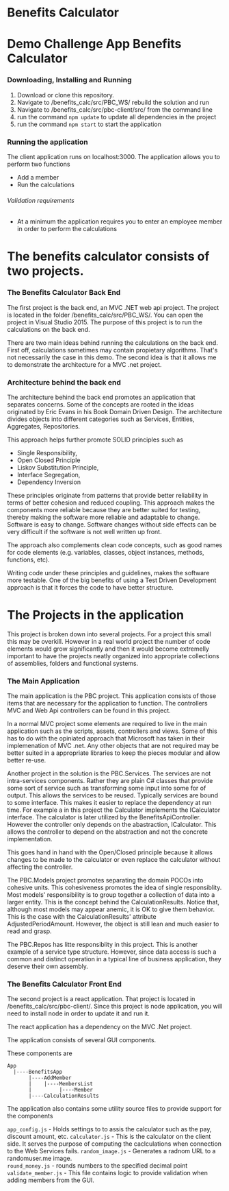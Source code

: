 # Benefits Calculator

# Demo Challenge App Benefits Calculator

### Downloading, Installing and Running

1. Download or clone this repository.
2. Navigate to /benefits_calc/src/PBC_WS/ rebuild the solution and run
3. Navigate to /benefits_calc/src/pbc-client/src/ from the command line
4. run the command `npm update` to update all dependencies in the project
5. run the command `npm start` to start the application

### Running the application

The client application runs on localhost:3000.
The application allows you to perform two functions
   * Add a member
   * Run the calculations

###### Validation requirements
   * At a minimum the application requires you to enter an employee member in order to
     perform the calculations


# The benefits calculator consists of two projects.

### The Benefits Calculator Back End

The first project is the back end, an MVC .NET web api project. The project
is located in the folder /benefits_calc/src/PBC_WS/.  You can open the project
in Visual Studio 2015. The purpose of this project is to run the calculations on
the back end.  

There are two main ideas behind running the calculations on the back end. First 
off, calculations sometimes may contain propietary algorithms.  That's not necessarily
the case in this demo. The second idea is that it allows me to demonstrate the
architecture for a MVC .net project.

### Architecture behind the back end

The architecture behind the back end promotes an application that separates concerns.
Some of the concepts are rooted in the ideas originated by Eric Evans in his Book
Domain Driven Design.  The architecture divides objects into different categories such
as Services, Entities, Aggregates, Repositories.

This approach helps further promote SOLID principles such as 

* Single Responsibility, 
* Open Closed Principle
* Liskov Substitution Principle,
* Interface Segregation,
* Dependency Inversion

These principles originate from patterns that provide better reliability in terms of better 
cohesion and reduced coupling.  This approach makes the components more reliable because
they are better suited for testing, thereby making the software more reliable and adaptable
to change. Software is easy to change.  Software changes without side effects can be 
very difficult if the software is not well written up front.

The approach also complements clean code concepts, such as good names for code elements 
(e.g. variables, classes, object instances, methods, functions, etc).

Writing code under these principles and guidelines, makes the software more testable.  One
of the big benefits of using a Test Driven Development approach is that it forces the code
to have better structure.

# The Projects in the application

This project is broken down into several projects.  For a project this small this may 
be overkill.  However in a real world project the number of code elements would grow
significantly and then it would become extremelly important to have the projects neatly
organized into appropriate collections of assemblies, folders and functional systems.

### The Main Application

The main application is the PBC project.  This application consists of those items
that are necessary for the application to function.  The controllers MVC and Web Api controllers
can be found in this project.

In a normal MVC project some elements are required to live in the main application such
as the scripts, assets, controllers and views.  Some of this has to do with the opiniated
approach that Microsoft has taken in their implemenation of MVC .net.  Any other objects
that are not required may be better suited in a appropriate libraries to keep the pieces
modular and allow better re-use.

Another project in the solution is the PBC.Services.  The services are not intra-services
components. Rather they are plain C# classes that provide some sort of service such as 
transforming some input into some for of output.  This allows the services to be reused.
Typically services are bound to some interface.  This makes it easier to replace the dependency
at run time.  For example a in this project the Calculator implements the ICalculator 
interface. The calculator is later utilized by the BenefitsApiController.  However the
controller only depends on the abastraction, ICalculator.  This allows the controller
to depend on the abstraction and not the concrete implementation.

This goes hand in hand with the Open/Closed principle because it allows changes to be made
to the calculator or even replace the calculator without affecting the controller.

The PBC.Models project promotes separating the domain POCOs into cohesive units.  This 
cohesiveness promotes the idea of single responsiblity. Most models' responsibility is
to group together a collection of data into a larger entity.  This is the concept behind
the CalculationResults.  Notice that, although most models may appear anemic, it is OK
to give them behavior. This is the case with the CalculationResults' attribute AdjustedPeriodAmount.
However, the object is still lean and much easier to read and grasp.

The PBC.Repos has litte responsiblity in this project.  This is another example of a service
type structure.  However, since data access is such a common and distinct operation in 
a typical line of business application, they deserve their own assembly.


### The Benefits Calculator Front End

The second project is a react application.  That project is located in
/benefits_calc/src/pbc-client/. Since this project is node application, you
will need to install node in order to update it and run it.

The react application has a dependency on the MVC .Net project. 

The application consists of several GUI components.

These components are

```
App
  |----BenefitsApp
       |----AddMember
       |    |----MembersList
       |         |----Member
       |----CalculationResults 
```

The application also contains some utility source files to provide support for the components

`app_config.js` - Holds settings to to assis the calculator such as the pay, discount amount, etc.
`calculator.js` - This is the calculator on the client side. It serves the purpose of computing the
                caclculations when connection to the Web Services fails.
`random_image.js` - Generates a radnom URL to a randomuser.me image.  
`round_money.js` - rounds numbers to the specified decimal point
`validate_member.js` - This file contains logic to provide validation when adding members from the GUI.

